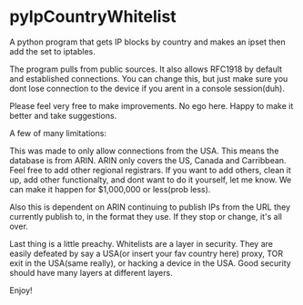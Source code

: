 # pyIpCountryWhitelist
A python program that gets IP blocks by country and makes an ipset then add the set to iptables.

The program pulls from public sources.  It also allows RFC1918 by default and established connections.  You can change this,
but just make sure you dont lose connection to the device if you arent in a console session(duh).

Please feel very free to make improvements.  No ego here.  Happy to make it better and take suggestions.

A few of many limitations:

This was made to only allow connections from the USA.  This means the database is from ARIN.  ARIN only covers the US, Canada and Carribbean.  Feel free to add other regional registrars.  If you want to add others, clean it up, add other functionalty, and dont want to do it yourself, let me know.  We can make it happen for $1,000,000 or less(prob less).

Also this is dependent on ARIN continuing to publish IPs from the URL they currently publish to, in the format they use.  If they stop or change, it's all over.

Last thing is a little preachy.  Whitelists are a layer in security.  They are easily defeated by say a USA(or insert your fav country here) proxy, TOR exit in the USA(same really), or hacking a device in the USA.  Good security should have many layers at different layers.  

Enjoy!



